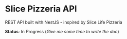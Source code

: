 # Slice Pizzeria API

REST API built with NestJS - inspired by Slice Life Pizzeria

**Status**: In Progress (*Give me some time to write the doc*)
